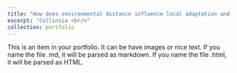 ```yaml
---
title: "How does environmental distance influence local adaptation and the strength of selection?<img src='/images/collinsia_for_website.jpg' align='right' width='400' height='400'>"
excerpt: "Collinsia <br/>"
collection: portfolio
---
```


This is an item in your portfolio. It can be have images or nice text. If you name the file .md, it will be parsed as markdown. If you name the file .html, it will be parsed as HTML. 
